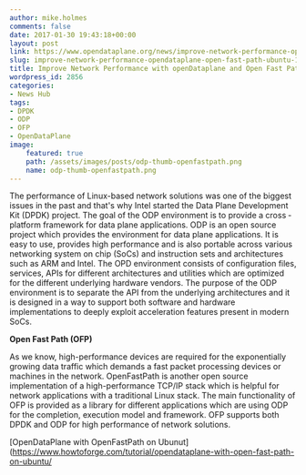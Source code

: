 ```yaml
---
author: mike.holmes
comments: false
date: 2017-01-30 19:43:18+00:00
layout: post
link: https://www.opendataplane.org/news/improve-network-performance-opendataplane-open-fast-path-ubuntu-16-04/
slug: improve-network-performance-opendataplane-open-fast-path-ubuntu-16-04
title: Improve Network Performance with openDataplane and Open Fast Path on Ubuntu 16.04
wordpress_id: 2856
categories:
- News Hub
tags:
- DPDK
- ODP
- OFP
- OpenDataPlane
image:
    featured: true
    path: /assets/images/posts/odp-thumb-openfastpath.png
    name: odp-thumb-openfastpath.png
---
```

The performance of Linux-based network solutions was one of the biggest issues in the past and that's why Intel started the Data Plane Development Kit (DPDK) project. The goal of the ODP environment is to provide a cross ­platform framework for data plane applications. ODP is an open source project which provides the environment for data plane applications. It is easy to use, provides high ­performance and is also portable across various networking system on chip (SoCs) and instruction sets and architectures such as ARM and Intel. The OPD environment consists of configuration files, services, APIs for different architectures and utilities which are optimized for the different underlying hardware vendors. The purpose of the ODP environment is to separate the API from the underlying architectures and it is designed in a way to support both software and hardware implementations to deeply exploit acceleration features present in modern SoCs.


**Open Fast Path (OFP)**

As we know, high-performance devices are required for the exponentially growing data traffic which demands a fast packet processing devices or machines in the network. OpenFastPath is another open source implementation of a high-performance TCP/IP stack which is helpful for network applications with a traditional Linux stack. The main functionality of OFP is provided as a library for different applications which are using ODP for the completion, execution model and framework. OFP supports both DPDK and ODP for high performance of network solutions.


[OpenDataPlane with OpenFastPath on Ubunut](https://www.howtoforge.com/tutorial/opendataplane-with-open-fast-path-on-ubuntu/
